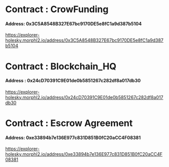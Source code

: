 # Contract : CrowFunding

#### Address: 0x3C5A8548B327E67bc9170DE5e8fC1a9d387b5104
https://explorer-holesky.morphl2.io/address/0x3C5A8548B327E67bc9170DE5e8fC1a9d387b5104

# Contract : Blockchain_HQ

#### Address :  0x24cD70391C9E01de0b5851267c282df8a017db30
https://explorer-holesky.morphl2.io/address/0x24cD70391C9E01de0b5851267c282df8a017db30

# Contract  : Escrow Agreement

#### Address: 0xe33894b7e136E977c831D851B0fC20aCC4F08381
https://explorer-holesky.morphl2.io/address/0xe33894b7e136E977c831D851B0fC20aCC4F08381 
